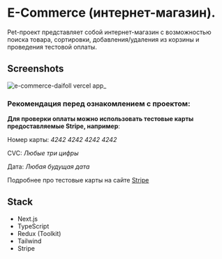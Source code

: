 # E-Commerce (интернет-магазин).
Pet-проект представляет собой интернет-магазин с возможностью поиска товара, сортировки, добавления/удаления из корзины и проведения тестовой оплаты.

## Screenshots
![e-commerce-daifoll vercel app_](https://user-images.githubusercontent.com/54538084/230060715-fd0f30b3-1e99-449a-b290-74b65fbc29f0.png)

### Рекомендация перед ознакомлением с проектом:

**Для проверки оплаты можно использовать тестовые карты предоставляемые Stripe, например**:

Номер карты: *4242 4242 4242 4242*

CVC: *Любые три цифры*

Дата: *Любая будущая дата*

Подробнее про тестовые карты на сайте <a href="https://stripe.com/docs/testing#cards" target="_blank">Stripe</a>

## Stack
* Next.js
* TypeScript
* Redux (Toolkit)
* Tailwind
* Stripe



